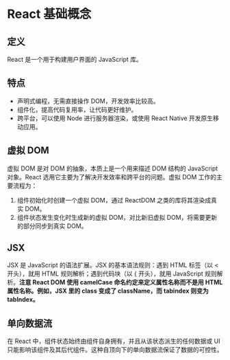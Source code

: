 # React 基础概念

## 定义

React 是一个用于构建用户界面的 JavaScript 库。

## 特点

- 声明式编程，无需直接操作 DOM，开发效率比较高。
- 组件化，提高代码复用率，让代码更好维护。
- 跨平台，可以使用 Node 进行服务器渲染，或使用 React Native 开发原生移动应用。

## 虚拟 DOM

虚拟 DOM 是对 DOM 的抽象，本质上是一个用来描述 DOM 结构的 JavaScript 对象。React 选用它主要为了解决开发效率和跨平台的问题。虚拟 DOM 工作的主要流程为：

1. 组件初始化时创建一个虚拟 DOM，通过 ReactDOM 之类的库将其渲染成真实 DOM。
2. 组件状态发生变化时生成新的虚拟 DOM，对比新旧虚拟 DOM，将需要更新的部分同步到真实 DOM。

## JSX

JSX 是 JavaScript 的语法扩展。JSX 的基本语法规则：遇到 HTML 标签（以 < 开头），就用 HTML 规则解析；遇到代码块（以 { 开头），就用 JavaScript 规则解析。**注意 React DOM 使用 camelCase 命名约定来定义属性名称而不是用 HTML 属性名称。例如，JSX 里的 class 变成了 className，而 tabindex 则变为 tabIndex。**

## 单向数据流

在 React 中，组件状态始终由组件自身拥有，并且从该状态派生的任何数据或 UI 只能影响该组件及其后代组件。这种自顶向下的单向数据流保证了数据的可控性。
